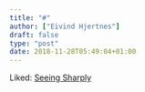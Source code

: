 ```yaml
---
title: "#"
author: ["Eivind Hjertnes"]
draft: false
type: "post"
date: 2018-11-28T05:49:04+01:00
---
```


Liked: [Seeing Sharply](https://www.blog.jamesmichaelhickey.com/)
